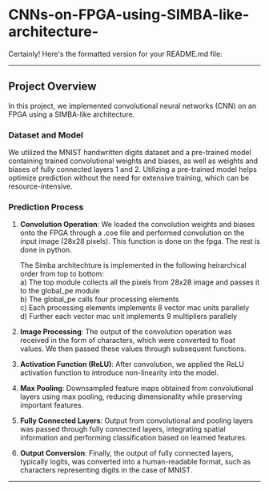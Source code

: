 # CNNs-on-FPGA-using-SIMBA-like-architecture-
Certainly! Here's the formatted version for your README.md file:

---

## Project Overview

In this project, we implemented convolutional neural networks (CNN) on an FPGA using a SIMBA-like architecture.

### Dataset and Model

We utilized the MNIST handwritten digits dataset and a pre-trained model containing trained convolutional weights and biases, as well as weights and biases of fully connected layers 1 and 2. Utilizing a pre-trained model helps optimize prediction without the need for extensive training, which can be resource-intensive.

### Prediction Process

1. **Convolution Operation**: We loaded the convolution weights and biases onto the FPGA through a .coe file and performed convolution on the input image (28x28 pixels). This function is done on the fpga. The rest is done in python.  

   The Simba architechture is implemented in the following heirarchical order from top to bottom:   
  a) The top module collects all the pixels from 28x28 image and passes it to the global_pe module  
  b) The global_pe calls four processing elements  
  c) Each processing elements implements 8 vector mac units parallely  
  d) Further each vector mac unit implements 9 multipliers parallely  

2. **Image Processing**: The output of the convolution operation was received in the form of characters, which were converted to float values. We then passed these values through subsequent functions.

3. **Activation Function (ReLU)**: After convolution, we applied the ReLU activation function to introduce non-linearity into the model.

4. **Max Pooling**: Downsampled feature maps obtained from convolutional layers using max pooling, reducing dimensionality while preserving important features.

5. **Fully Connected Layers**: Output from convolutional and pooling layers was passed through fully connected layers, integrating spatial information and performing classification based on learned features.

6. **Output Conversion**: Finally, the output of fully connected layers, typically logits, was converted into a human-readable format, such as characters representing digits in the case of MNIST.

---
